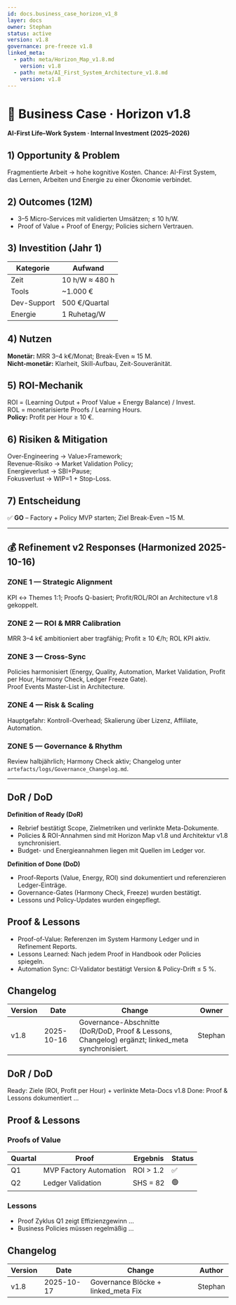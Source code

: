 ```yaml
---
id: docs.business_case_horizon_v1_8
layer: docs
owner: Stephan
status: active
version: v1.8
governance: pre-freeze v1.8
linked_meta:
  - path: meta/Horizon_Map_v1.8.md
    version: v1.8
  - path: meta/AI_First_System_Architecture_v1.8.md
    version: v1.8
---
```


# 💼 Business Case · Horizon v1.8
**AI-First Life–Work System · Internal Investment (2025–2026)**

## 1) Opportunity & Problem
Fragmentierte Arbeit → hohe kognitive Kosten. Chance: AI-First System, das Lernen, Arbeiten und Energie zu einer Ökonomie verbindet.

## 2) Outcomes (12M)
- 3–5 Micro-Services mit validierten Umsätzen; ≤ 10 h/W.
- Proof of Value + Proof of Energy; Policies sichern Vertrauen.

## 3) Investition (Jahr 1)
| Kategorie | Aufwand |
|---|---|
| Zeit | 10 h/W ≈ 480 h |
| Tools | ~1.000 € |
| Dev-Support | 500 €/Quartal |
| Energie | 1 Ruhetag/W |

## 4) Nutzen
**Monetär:** MRR 3–4 k€/Monat; Break-Even ≈ 15 M.  
**Nicht-monetär:** Klarheit, Skill-Aufbau, Zeit-Souveränität.

## 5) ROI-Mechanik
ROI = (Learning Output + Proof Value + Energy Balance) / Invest.  
ROL = monetarisierte Proofs / Learning Hours.  
**Policy:** Profit per Hour ≥ 10 €.

## 6) Risiken & Mitigation
Over-Engineering → Value>Framework;  
Revenue-Risiko → Market Validation Policy;  
Energieverlust → SBI+Pause;  
Fokusverlust → WIP=1 + Stop-Loss.

## 7) Entscheidung
✅ **GO** – Factory + Policy MVP starten; Ziel Break-Even ~15 M.

---

## 💰 Refinement v2 Responses (Harmonized 2025-10-16)

### ZONE 1 — Strategic Alignment
KPI ↔ Themes 1:1; Proofs Q-basiert; Profit/ROL/ROI an Architecture v1.8 gekoppelt.

### ZONE 2 — ROI & MRR Calibration
MRR 3–4 k€ ambitioniert aber tragfähig; Profit ≥ 10 €/h; ROL KPI aktiv.

### ZONE 3 — Cross-Sync
Policies harmonisiert (Energy, Quality, Automation, Market Validation, Profit per Hour, Harmony Check, Ledger Freeze Gate).  
Proof Events Master-List in Architecture.

### ZONE 4 — Risk & Scaling
Hauptgefahr: Kontroll-Overhead; Skalierung über Lizenz, Affiliate, Automation.

### ZONE 5 — Governance & Rhythm
Review halbjährlich; Harmony Check aktiv; Changelog unter `artefacts/logs/Governance_Changelog.md`.

---

## DoR / DoD

**Definition of Ready (DoR)**
- Rebrief bestätigt Scope, Zielmetriken und verlinkte Meta-Dokumente.
- Policies & ROI-Annahmen sind mit Horizon Map v1.8 und Architektur v1.8 synchronisiert.
- Budget- und Energieannahmen liegen mit Quellen im Ledger vor.

**Definition of Done (DoD)**
- Proof-Reports (Value, Energy, ROI) sind dokumentiert und referenzieren Ledger-Einträge.
- Governance-Gates (Harmony Check, Freeze) wurden bestätigt.
- Lessons und Policy-Updates wurden eingepflegt.

## Proof & Lessons

- Proof-of-Value: Referenzen im System Harmony Ledger und in Refinement Reports.
- Lessons Learned: Nach jedem Proof in Handbook oder Policies spiegeln.
- Automation Sync: CI-Validator bestätigt Version & Policy-Drift ≤ 5 %.

## Changelog

| Version | Date | Change | Owner |
| --- | --- | --- | --- |
| v1.8 | 2025-10-16 | Governance-Abschnitte (DoR/DoD, Proof & Lessons, Changelog) ergänzt; linked_meta synchronisiert. | Stephan |
## DoR / DoD
Ready: Ziele (ROI, Profit per Hour) + verlinkte Meta-Docs v1.8
Done: Proof & Lessons dokumentiert …
## Proof & Lessons
### Proofs of Value
| Quartal | Proof | Ergebnis | Status |
|----------|--------|-----------|--------|
| Q1 | MVP Factory Automation | ROI > 1.2 | ✅ |
| Q2 | Ledger Validation | SHS = 82 | 🟢 |
### Lessons
- Proof Zyklus Q1 zeigt Effizienzgewinn …
- Business Policies müssen regelmäßig …
## Changelog
| Version | Date | Change | Author |
|----------|------|---------|--------|
| v1.8 | 2025-10-17 | Governance Blöcke + linked_meta Fix | Stephan |
